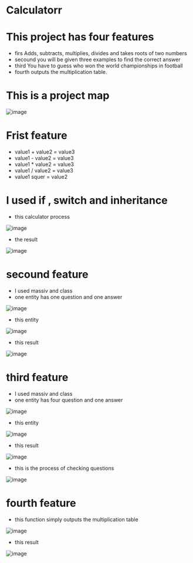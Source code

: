 # Calculatorr
# This project has four features
+ firs Adds, subtracts, multiplies, divides and takes roots of two numbers
+ secound you will be given three examples to find the correct answer
+ third You have to guess who won the world championships in football
+ fourth outputs the multiplication table.
# This is a project map

![image](https://github.com/Abdulloh8/Calculatorr/assets/124783813/1b8ca6ec-d9de-4647-b4ff-e5d13cf5e738)



# Frist feature 
+ value1 + value2 = value3 
+ value1 - value2 = value3 
+ value1 * value2 = value3 
+ value1 / value2 = value3 
+ value1  squer = value2

# I used if , switch and inheritance 
+ this calculator process

![image](https://github.com/Abdulloh8/Calculatorr/assets/124783813/114e256f-e6d7-4e75-80a6-d7276d6fd1bc)
+ the result
 
![image](https://github.com/Abdulloh8/Calculatorr/assets/124783813/09fadb08-5556-4b20-971d-3803398859b9)

# secound feature 
+ I used massiv and class
+ one entity has one question and one answer

![image](https://github.com/Abdulloh8/Calculatorr/assets/124783813/323044d9-7659-4a50-8c4b-8b59ca89c7b0)
+ this entity

![image](https://github.com/Abdulloh8/Calculatorr/assets/124783813/a94a8636-098b-46cf-8443-6ee8efefd018)
+ this result

![image](https://github.com/Abdulloh8/Calculatorr/assets/124783813/83be76fd-78b9-49b8-9c11-6552d512f3cf)

# third feature 
+ I used massiv and class
+ one entity has four question and one answer
  
![image](https://github.com/Abdulloh8/Calculatorr/assets/124783813/a8990edd-7468-4d2c-9fcc-91ec74155b06)
+ this entity

 ![image](https://github.com/Abdulloh8/Calculatorr/assets/124783813/e3da9974-5958-4d26-b0c5-d31128b08662)

 + this result

![image](https://github.com/Abdulloh8/Calculatorr/assets/124783813/ae927a0a-356d-465b-a0e5-e0128112c8eb)

+ this is the process of checking questions

![image](https://github.com/Abdulloh8/Calculatorr/assets/124783813/c9c874d0-20d7-4345-8fe1-ec53dd125efb)

# fourth feature 
+ this function simply outputs the multiplication table

![image](https://github.com/Abdulloh8/Calculatorr/assets/124783813/e961e926-407f-42a1-a973-8c864370e641)

+ this result

![image](https://github.com/Abdulloh8/Calculatorr/assets/124783813/91d7bfd1-2828-498f-904a-44d11a616507)




 






